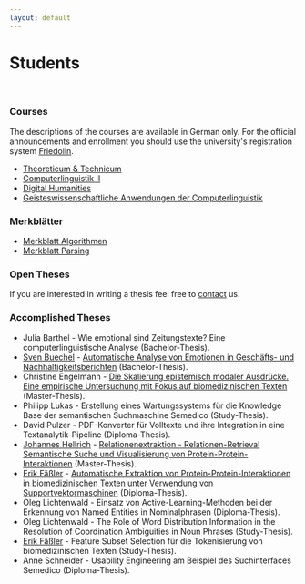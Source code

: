 ```yaml
---
layout: default 
---
```


# Students

<br>

### Courses

The descriptions of the courses are available in German only. For the official announcements and enrollment you should use the university's registration system [Friedolin](https://friedolin.uni-jena.de/qisserver/rds?state=user&type=0).

* [Theoreticum & Technicum](https://julielab.github.io/web/courses/Theoreticum+_+Technicum-p-444.html)
* [Computerlinguistik II](https://julielab.github.io/web/courses/Computerlinguistik+II-p-7449.html)
* [Digital Humanities](https://julielab.github.io/web/courses/Digital+Humanities-p-12429.html)
* [Geisteswissenschaftliche Anwendungen der Computerlinguistik](https://julielab.github.io/web/courses/Geisteswissenschaftliche+Anwendungen+der+Computerlinguistik.html)

### Merkblätter

* [Merkblatt Algorithmen](https://julielab.github.io/web/downloads/algorithmen-p-1310.pdf)
* [Merkblatt Parsing](https://julielab.github.io/web/downloads/parsing.pdf)

### Open Theses

If you are interested in writing a thesis feel free to [contact](mailto:listserv@uni-jena.de) us.

### Accomplished Theses

* Julia Barthel - Wie emotional sind Zeitungstexte? Eine computerlinguistische Analyse (Bachelor-Thesis).
* [Sven Buechel](http://www.julielab.de/Staff/Sven+Buechel.html) - [Automatische Analyse von Emotionen in Geschäfts- und Nachhaltigkeitsberichten](http://www.julielab.de/coling_multimedia/de/downloads/Papers/BA_Bu%CC%88chel_Emotionsanalyse_2016_02_04.pdf) (Bachelor-Thesis).
* Christine Engelmann - [Die Skalierung epistemisch modaler Ausdrücke. Eine empirische Untersuchung mit Fokus auf biomedizinischen Texten](http://www.julielab.de/coling_multimedia/de/downloads/Papers/masterarbeit+engelmann.pdf) (Master-Thesis).
* Philipp Lukas - Erstellung eines Wartungssystems für die Knowledge Base der semantischen Suchmaschine Semedico (Study-Thesis).
* David Pulzer - PDF-Konverter für Volltexte und ihre Integration in eine Textanalytik-Pipeline (Diploma-Thesis).
* [Johannes Hellrich](http://www.julielab.de/Staff/Johannes+Hellrich.html) - [Relationenextraktion - Relationen-Retrieval Semantische Suche und Visualisierung von Protein-Protein-Interaktionen](http://www.julielab.de/coling_multimedia/de/downloads/Papers/masterarbeit+hellrich.pdf) (Master-Thesis).
* [Erik Fäßler](http://www.julielab.de/Staff/Erik+F%C3%A4%C3%9Fler.html) - [Automatische Extraktion von Protein-Protein-Interaktionen in biomedizinischen Texten unter Verwendung von Supportvektormaschinen](http://www.julielab.de/coling_multimedia/de/downloads/Papers/diploma_thesis_faessler.pdf) (Diploma-Thesis).
* Oleg Lichtenwald - Einsatz von Active-Learning-Methoden bei der Erkennung von Named Entities in Nominalphrasen (Diploma-Thesis).
* Oleg Lichtenwald - The Role of Word Distribution Information in the Resolution of Coordination Ambiguities in Noun Phrases (Study-Thesis).
* [Erik Fäßler](http://www.julielab.de/Staff/Erik+F%C3%A4%C3%9Fler.html) - Feature Subset Selection für die Tokenisierung von biomedizinischen Texten (Study-Thesis).
* Anne Schneider - Usability Engineering am Beispiel des Suchinterfaces Semedico (Diploma-Thesis).
